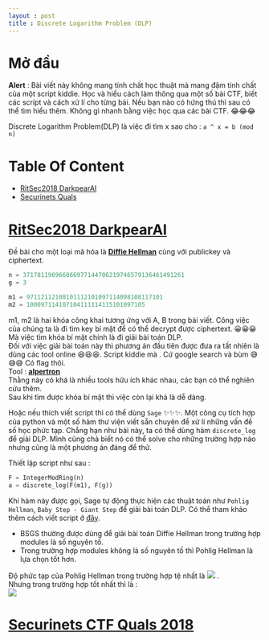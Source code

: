 ```yaml
---
layout : post 
title : Discrete Logarithm Problem (DLP)  
--- 
```


# Mở đầu  
**Alert** : Bài viết này không mang tính chất học thuật mà mang đậm tính chất của một script kiddie. Học và hiểu cách làm thông qua một số bài CTF, biết các script và cách xử lí cho từng bài. Nếu bạn nào có hứng thú thì sau có thể tìm hiểu thêm. Không gì nhanh bằng việc học qua các bài CTF. 😂😂😂  
  
Discrete Logarithm Problem(DLP) là việc đi tìm x sao cho : ```a ^ x = b (mod n)```  

# Table Of Content  
 - [RitSec2018 DarkpearAI](#wu1) 
 - [Securinets Quals](#wu2)  
<a name="wu1">
</a>

# [RitSec2018 DarkpearAI](https://github.com/aadityapurani/My-CTF-Solutions/tree/master/ritsec-2018/DarkpearAI)  

Đề bài cho một loại mã hóa là [**Diffie Hellman**](https://vi.wikipedia.org/wiki/Trao_%C4%91%E1%BB%95i_kh%C3%B3a_Diffie-Hellman) cùng với publickey và ciphertext.  

```python
n = 371781196966866977144706219746579136461491261
g = 3

m1 = 97112112108101112101097114098108117101
m2 = 100097114107104111114115101097105
``` 
m1, m2 là hai khóa công khai tương ứng với A, B trong bài viết. Công việc của chúng ta là đi tìm key bí mật để có thể decrypt được ciphertext. 😀😀😀 Mà việc tìm khóa bí mật chính là đi giải bài toán DLP.   
Đối với việc giải bài toán này thì phương án đầu tiên được đưa ra tất nhiên là dùng các tool online 😆😆😆. Script kiddie mà . Cứ google search và bùm 😅😅😅 Có flag thôi.  
Tool : [**alpertron**](https://www.alpertron.com.ar/DILOG.HTM)  
Thằng này có khá là nhiều tools hữu ích khác nhau, các bạn có thể nghiên cứu thêm.  
Sau khi tìm được khóa bí mật thì việc còn lại khá là dễ dàng.  

Hoặc nếu thích viết script thì có thể dùng ```Sage``` ✨✨✨. Một công cụ tích hợp của python và một số hàm thư viện viết sẵn chuyên để xử lí những vấn đề số học phức tạp. Chẳng hạn như bài này, ta có thể dùng hàm ```discrete_log``` để giải DLP. Mình cũng chả biết nó có thể solve cho những trường hợp nào nhưng cũng là một phương án đáng để thử.  

Thiết lập script như sau :  

```python 
F = IntegerModRing(n)             
a = discrete_log(F(m1), F(g))
```

Khi hàm này được gọi, Sage tự động thực hiện các thuật toán như ```Pohlig Hellman```, ```Baby Step - Giant Step``` để giải bài toán DLP. Có thể tham khảo thêm cách viết script ở [đây](http://sage.math.canterbury.ac.nz/home/pub/337/).  
 - BSGS thường được dùng để giải bài toán Diffie Hellman trong trường hợp modules là số nguyên tố.  
 - Trong trường hợp modules không là số nguyên tố thì Pohlig Hellman là lựa chọn tốt hơn.  

Độ phức tạp của Pohlig Hellman trong trường hợp tệ nhất là  ![](https://latex.codecogs.com/gif.latex?O(\sqrt{n})) .   
Nhưng trong trường hợp tốt nhất thì là :  
              ![](https://wikimedia.org/api/rest_v1/media/math/render/svg/1659cc7510a39c976a64afaafe64f953214e1e7a)  


<a name="wu2"></a>
# [Securinets CTF Quals 2018](https://github.com/p4-team/ctf/tree/master/2018-03-24-securinets/crypto_quality)  





